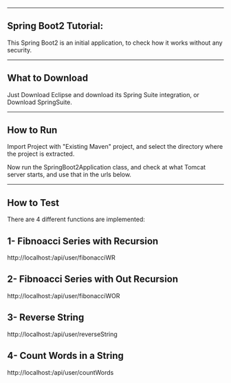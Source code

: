 
----------------------
Spring Boot2 Tutorial:
----------------------

This Spring Boot2 is an initial application, to check how it works without any security.


----------------
What to Download
----------------

Just Download Eclipse and download its Spring Suite integration, 
or 
Download SpringSuite.

----------
How to Run
----------
Import Project with "Existing Maven" project, and select the directory where the project is extracted.

Now run the SpringBoot2Application class, and check at what <port> Tomcat server starts, and use that
<port> in the urls below. 


------------
How to Test
------------

There are 4 different functions are implemented:

1- Fibnoacci Series with Recursion
----------------------------------
http://localhost:<port>/api/user/fibonacciWR

2- Fibnoacci Series with Out Recursion
--------------------------------------
http://localhost:<port>/api/user/fibonacciWOR

3- Reverse String 
-----------------
http://localhost:<port>/api/user/reverseString

4- Count Words in a String
--------------------------
http://localhost:<port>/api/user/countWords
